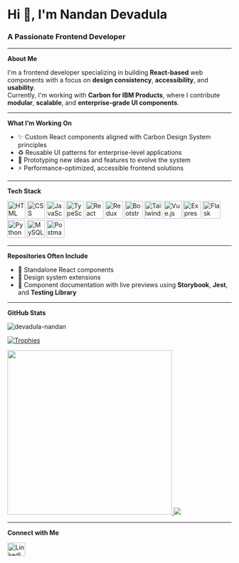 <!-- '{"user":{"firstName":"Nandan","lastName":"Devadula","avatar":"https://avatars.githubusercontent.com/u/47176249?s=400&u=b878a616fb5166ee40288fd3dbd77182b2e0eb2e&v=4","titles":["Frontend developer","Web developer","React developer"],"social":{"instagram":"https://www.instagram.com/d.nandan.1996","linkedin":"https://www.linkedin.com/in/nandan-devadula","github":"https://github.com/devadula-nandan"},"description":"Passionate frontend developer skilled in React, Redux, HTML, CSS, Bootstrap, Tailwind, JavaScript, Vue, Vuex, and Express.js. Excited to craft exceptional user experiences by seamlessly blending frontend and backend expertise while staying up to date with industry trends and best practices.","cv":"https://drive.google.com/file/d/1gtAMviM329eqGWURrzCcOWMZM2PIkAjC/view?usp=sharing","commonSkills":{"frontend":81,"backend":63,"databases":54,"cloud / servers":43},"specificSkills":{"HTML":82,"CSS":73,"Javascript":66,"React":68,"Redux":70,"Tailwind":77,"Bootstrap":84,"Vue":42,"MySql":46,"Python":63,"Express":79,"Flask":64,"Rest API":63},"experience":[{"period":["5/31/2022"],"place":"HCL Technologies","title":"Software Engineer","description":"Trained on React.js, Redux.js, Frontend technologies. *Supported on frontend applications, Application bug fixing and maintanence, *Contribution to testing with cypress and jest.","type":"professional"},{"period":["6/1/2021","5/31/2022"],"place":"Ochre Media pvt ltd","title":"UI Designer","description":"Collaboration with back end team to implement features related to UI. *Design and development of promotional sites, Micro sites, Newsletters for clients, and Hosting. *Creation of client product pages and enquiry pages, and page analytics.","type":"professional"},{"period":["6/1/2014","5/31/2018"],"place":"Gayatri Vidya Parishad","title":"Electronics & Communication Engg","description":"B.Tech Graduation, in the field of Electronics and Communications Engineering, from affliation of Andhra University","type":"academic"},{"period":["6/1/2012","5/31/2014"],"place":"Sri Gayatri Jr. College","title":"Board of Secondary Education (MPC)","description":"12th Board of Secondary Education, in the field of Mathematics, Physics, Chemistry","type":"academic"}],"contact":{"email":"devadula.nandan@gmail.com","phone":"7032328703"}}}' -->

<h1 align="left">Hi 👋, I'm Nandan Devadula</h1>
<h3 align="left">A Passionate Frontend Developer</h3>

---

**About Me**

I'm a frontend developer specializing in building **React-based** web components with a focus on **design consistency**, **accessibility**, and **usability**.  
Currently, I'm working with **Carbon for IBM Products**, where I contribute **modular**, **scalable**, and **enterprise-grade UI components**.

---

**What I’m Working On**

- ✨ Custom React components aligned with Carbon Design System principles
- ♻️ Reusable UI patterns for enterprise-level applications
- 🧪 Prototyping new ideas and features to evolve the system
- ⚡ Performance-optimized, accessible frontend solutions

---

**Tech Stack**

<p align="left">
  <img src="https://skillicons.dev/icons?i=html" height="40" alt="HTML" />
  <img src="https://skillicons.dev/icons?i=css" height="40" alt="CSS" />
  <img src="https://skillicons.dev/icons?i=js" height="40" alt="JavaScript" />
  <img src="https://skillicons.dev/icons?i=ts" height="40" alt="TypeScript" />
  <img src="https://skillicons.dev/icons?i=react" height="40" alt="React" />
  <img src="https://skillicons.dev/icons?i=redux" height="40" alt="Redux" />
  <img src="https://skillicons.dev/icons?i=bootstrap" height="40" alt="Bootstrap" />
  <img src="https://skillicons.dev/icons?i=tailwind" height="40" alt="TailwindCSS" />
  <img src="https://skillicons.dev/icons?i=vue" height="40" alt="Vue.js" />
  <img src="https://skillicons.dev/icons?i=express" height="40" alt="Express" />
  <img src="https://skillicons.dev/icons?i=flask" height="40" alt="Flask" />
  <img src="https://skillicons.dev/icons?i=py" height="40" alt="Python" />
  <img src="https://skillicons.dev/icons?i=mysql" height="40" alt="MySQL" />
  <img src="https://skillicons.dev/icons?i=postman" height="40" alt="Postman" />
</p>

---

**Repositories Often Include**

- 🧩 Standalone React components  
- 🧱 Design system extensions  
- 📄 Component documentation with live previews using **Storybook**, **Jest**, and **Testing Library**

---

**GitHub Stats**

<p align="left">
  <img src="https://komarev.com/ghpvc/?username=devadula-nandan&label=Profile+Views&color=orange&style=for-the-badge" alt="devadula-nandan" />
</p>

<p align="left">
  <a href="https://github.com/ryo-ma/github-profile-trophy">
    <img src="https://github-profile-trophy.vercel.app/?username=devadula-nandan&theme=monokai&no-bg=true&no-frame=true" alt="Trophies" />
  </a>
</p>

<a href="https://github.com/devadula-nandan/github-readme-stats">
  <picture>
    <source
      srcset="https://github-readme-stats.vercel.app/api/top-langs?username=devadula-nandan&show_icons=true&layout=compact&theme=monokai&bg_color=00000000&hide_title=true&hide_border=true"
      media="(prefers-color-scheme: dark)"
    />
    <source
      srcset="https://github-readme-stats.vercel.app/api/top-langs?username=devadula-nandan&show_icons=true&layout=compact&theme=monokai&bg_color=00000000&hide_title=true&hide_border=true"
      media="(prefers-color-scheme: light), (prefers-color-scheme: no-preference)"
    />
    <img width="370" src="https://github-readme-stats.vercel.app/api/top-langs?username=devadula-nandan&show_icons=true" />
  </picture>
</a>

<a href="https://github.com/devadula-nandan/github-readme-stats">
  <picture>
    <source
      srcset="https://github-readme-stats.vercel.app/api?username=devadula-nandan&show_icons=true&theme=monokai&bg_color=00000000&hide_title=true&hide_border=true"
      media="(prefers-color-scheme: dark)"
    />
    <source
      srcset="https://github-readme-stats.vercel.app/api?username=devadula-nandan&show_icons=true&theme=monokai&bg_color=00000000&hide_title=true&hide_border=true"
      media="(prefers-color-scheme: light), (prefers-color-scheme: no-preference)"
    />
    <img src="https://github-readme-stats.vercel.app/api?username=devadula-nandan&show_icons=true" />
  </picture>
</a>

<!-- <img height="200" src="https://github-readme-streak-stats.herokuapp.com/?user=devadula-nandan&theme=transparent" alt="GitHub Streak" /> -->

---

**Connect with Me**

<p align="left">
  <a href="https://linkedin.com/in/nandan-devadula" target="_blank">
    <img src="https://raw.githubusercontent.com/rahuldkjain/github-profile-readme-generator/master/src/images/icons/Social/linked-in-alt.svg" height="30" width="40" alt="LinkedIn" />
  </a>
</p>
